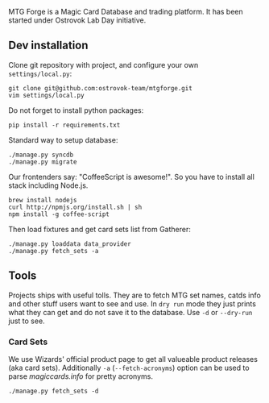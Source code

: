 MTG Forge is a Magic Card Database and trading platform. It has been started under Ostrovok Lab Day initiative.

## Dev installation

Clone git repository with project, and configure your own `settings/local.py`:

    git clone git@github.com:ostrovok-team/mtgforge.git
    vim settings/local.py

Do not forget to install python packages:

    pip install -r requirements.txt

Standard way to setup database:

    ./manage.py syncdb
    ./manage.py migrate

Our frontenders say: "CoffeeScript is awesome!". So you have to install all stack including Node.js.

    brew install nodejs
    curl http://npmjs.org/install.sh | sh
    npm install -g coffee-script

Then load fixtures and get card sets list from Gatherer:

    ./manage.py loaddata data_provider
    ./manage.py fetch_sets -a

## Tools

Projects ships with useful tolls. They are to fetch MTG set names, catds info and other stuff users want to see and use. In `dry run` mode they just prints what they can get and do not save it to the database. Use `-d` or `--dry-run` just to see.

### Card Sets

We use Wizards' official product page to get all valueable product releases (aka card sets). Additionally `-a` (`--fetch-acronyms`) option can be used to parse *magiccards.info* for pretty acronyms.

    ./manage.py fetch_sets -d
